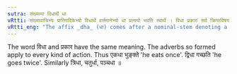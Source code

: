 ```yaml
---
sutra: संख्याया विधार्थे धा
vRtti: संख्यावाचिभ्यः प्रातिपदिकेभ्यो विधार्थे वर्त्तमानेभ्यो धा प्रत्ययो भवति स्वार्थे । विधा प्रकारः सर्व क्रियाविषय एव गृह्यते । क्रियाप्रकारे वर्त्तमानायाः संख्याया धा प्रत्ययः ॥
vRtti_eng: "The affix _dha_ (धा) comes after a nominal-stem denoting a Numeral, when it means the mode or manner of an action."
---
```

The word विधा and प्रकार have the same meaning. The adverbs so formed apply to every kind of action. Thus एकधा भुङ्क्ते 'he eats once'. द्विधा गच्छति 'he goes twice'. Similarly त्रिधा, चतुर्धा, पञ्चधा ॥
